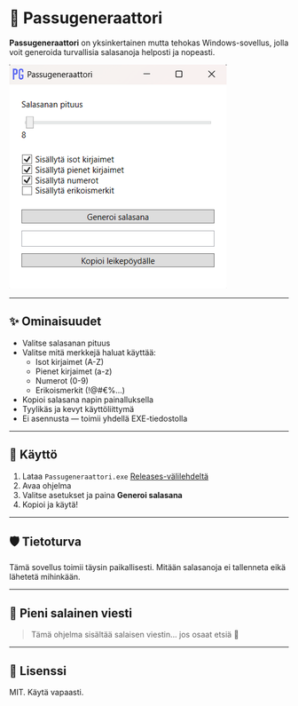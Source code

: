 # 🔐 Passugeneraattori

**Passugeneraattori** on yksinkertainen mutta tehokas Windows-sovellus, jolla voit generoida turvallisia salasanoja helposti ja nopeasti.

![Screenshot](screenshot.png)

---

## ✨ Ominaisuudet

- Valitse salasanan pituus
- Valitse mitä merkkejä haluat käyttää:
  - Isot kirjaimet (A-Z)
  - Pienet kirjaimet (a-z)
  - Numerot (0-9)
  - Erikoismerkit (!@#€%...)
- Kopioi salasana napin painalluksella
- Tyylikäs ja kevyt käyttöliittymä
- Ei asennusta — toimii yhdellä EXE-tiedostolla

---

## 🚀 Käyttö

1. Lataa `Passugeneraattori.exe` [Releases-välilehdeltä](https://github.com/Warjoisa/Passugeneraattori/releases)
2. Avaa ohjelma
3. Valitse asetukset ja paina **Generoi salasana**
4. Kopioi ja käytä!

---

## 🛡️ Tietoturva

Tämä sovellus toimii täysin paikallisesti. Mitään salasanoja ei tallenneta eikä lähetetä mihinkään.

---


## 🐾 Pieni salainen viesti

> Tämä ohjelma sisältää salaisen viestin... jos osaat etsiä 👀

---

## 📄 Lisenssi

MIT. Käytä vapaasti.
